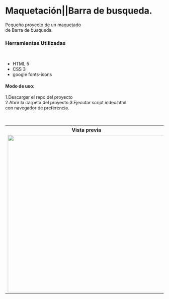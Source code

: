 # Maquetación||Barra de busqueda.

<p>Pequeño proyecto de un maquetado<br>de Barra de busqueda.</p>

<h3>Herramientas Utilizadas</h3><br>
<ul>
    <li>HTML 5</li>
    <li>CSS 3</li>
    <li>google fonts-icons</li>
</ul>

<h4>Modo de uso:</h4>
<p>
    1.Descargar el repo del proyecto<br>
    2.Abrir la carpeta del proyecto
    3.Ejecutar script index.html<br>con navegador de preferencia.
</p><br>
<table>
    <tr>
       <th>Vista previa</th> 
    </tr>
    <tr>
        <td>
            <img src="https://user-images.githubusercontent.com/99376135/210294818-411fd16c-7877-4089-9aad-5a78abd1bad7.png" alt="" width="500">
        </td>
    </tr>
</table>

